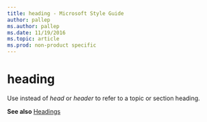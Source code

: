 ```yaml
---
title: heading - Microsoft Style Guide
author: pallep
ms.author: pallep
ms.date: 11/19/2016
ms.topic: article
ms.prod: non-product specific
---
```


# heading

Use instead of *head* or *header* to refer to a topic or section heading.

**See also** [Headings](/style-guide/scannable-content/headings)
